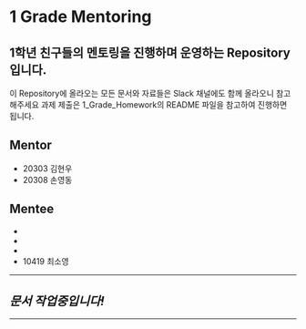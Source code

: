 # 1 Grade Mentoring

## 1학년 친구들의 멘토링을 진행하며 운영하는 Repository입니다.

이 Repository에 올라오는 모든 문서와 자료들은 Slack 채널에도 함께 올라오니 참고해주세요
과제 제출은 1_Grade_Homework의 README 파일을 참고하여 진행하면 됩니다.

## Mentor
- 20303 김현우
- 20308 손영동

## Mentee
- 
- 
- 
- 10419 최소영
---
##  **_문서 작업중입니다!_**
---